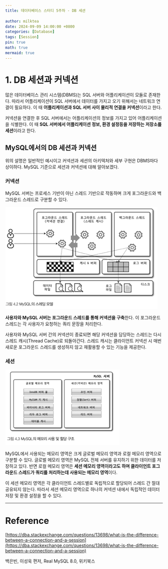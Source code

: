 ```yaml
---
title: 데이터베이스 스터디 5주차 - DB 세션

author: milktea
date: 2024-09-09 14:00:00 +0800
categories: [Database]
tags: [Session]
pin: true
math: true
mermaid: true
---
```

# 1. DB 세션과 커넥션

많은 데이터베이스 관리 시스템(DBMS)는 SQL 서버와 어플리케이션이 모듈로 존재한다.
따라서 어플리케이션이 SQL 서버에서 데이터를 가지고 오기 위해서는 네트워크 연결이 필요하다.
이 때 **어플리케이션과 SQL 서버 사이 물리적 연결을 커넥션**이라고 한다.

커넥션을 연결한 후 SQL 서버에서는 어플리케이션의 정보를 가지고 있어 어플리케이션을 식별한다.
이 때 **SQL 서버에서 어플리케이션 정보, 환경 설정등을 저장하는 저장소를 세션**이라고 한다.

## MySQL에서의 DB 세션과 커넥션

위의 설명은 일반적인 예시이고 커넥션과 세션의 아키텍처와 세부 구현은 DBMS마다 상이하다.
MySQL 기준으로 세션과 커넥션에 대해 알아보겠다.

### 커넥션

MySQL 서버는 프로세스 기반이 아닌 스레드 기반으로 작동하며 크게 포그라운드와 백그라운드 스레드로 구분할 수 있다.

![img.png](/assets/img/posts/database/study-5-1/img.png)

**사용자와 MySQL 서버는 포그라운드 스레드를 통해 커넥션을 구축**한다.
이 포그라운드 스레드는 각 사용자가 요청하는 쿼리 문장을 처리한다.

사용자와 MySQL 서버 간의 커넥션이 종료되면 해당 커넥션을 담당하는 스레드는 다시 스레드 캐시(Thread Cache)로 되돌아간다.
스레드 캐시는 클라이언트 커넥션 시 매번 새로운 포그라운드 스레드를 생성하지 않고 재활용할 수 있는 기능을 제공한다.

### 세션

![img_1.png](/assets/img/posts/database/study-5-1/img_1.png)

MySQL에서 사용되는 메모리 영역은 크게 글로벌 메모리 영역과 로컬 메모리 영역으로 구분할 수 있다.
글로벌 메모리 영역은 MySQL 전체 서버를 유지하기 위한 데이터를 저장하고 있다.
반면 로컬 메모리 영역은 **세션 메모리 영역이라고도 하며 클라이언트 포그라운드 스레드가 쿼리를 처리하는데 사용되는 메모리 영역**이다.

이 세션 메모리 영역은 각 클라이언트 스레드별로 독립적으로 할당되어 스레드 간 절대 공유되지 않는다.
따라서 세션 메모리 영역으로 하나의 커넥션 내에서 독립적인 데이터 저장 및 환경 설정을 할 수 있다.

---
# Reference
[https://dba.stackexchange.com/questions/13698/what-is-the-difference-between-a-connection-and-a-session](https://dba.stackexchange.com/questions/13698/what-is-the-difference-between-a-connection-and-a-session)

백은빈, 이성욱 편저, Real MySQL 8.0, 위키북스
